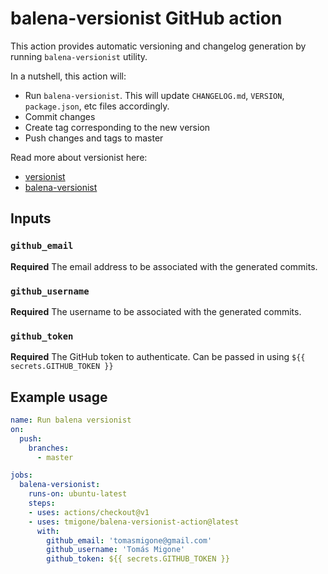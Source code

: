 # balena-versionist GitHub action

This action provides automatic versioning and changelog generation by running `balena-versionist` utility.

In a nutshell, this action will:

- Run `balena-versionist`. This will update `CHANGELOG.md`, `VERSION`, `package.json`, etc files accordingly.
- Commit changes
- Create tag corresponding to the new version
- Push changes and tags to master

Read more about versionist here:
- [versionist](https://github.com/balena-io/versionist)
- [balena-versionist](https://github.com/balena-io/balena-versionist)

## Inputs

### `github_email`

**Required** The email address to be associated with the generated commits.

### `github_username`

**Required** The username to be associated with the generated commits.

### `github_token`

**Required** The GitHub token to authenticate. Can be passed in using `${{ secrets.GITHUB_TOKEN }}`

## Example usage

```yaml
name: Run balena versionist
on:
  push:
    branches:
      - master

jobs:
  balena-versionist:
    runs-on: ubuntu-latest
    steps: 
    - uses: actions/checkout@v1
    - uses: tmigone/balena-versionist-action@latest
      with:
        github_email: 'tomasmigone@gmail.com'
        github_username: 'Tomás Migone'
        github_token: ${{ secrets.GITHUB_TOKEN }}
```
